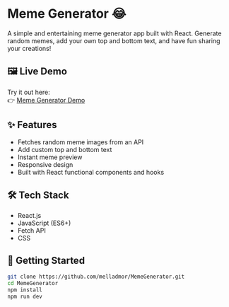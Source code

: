 # Meme Generator 😂

A simple and entertaining meme generator app built with React. Generate random memes, add your own top and bottom text, and have fun sharing your creations!

## 🖼️ Live Demo

Try it out here:  
👉 [Meme Generator Demo](https://melladmor.github.io/MemeGenerator/)

## ✨ Features

- Fetches random meme images from an API
- Add custom top and bottom text
- Instant meme preview
- Responsive design
- Built with React functional components and hooks

## 🛠️ Tech Stack

- React.js
- JavaScript (ES6+)
- Fetch API
- CSS

## 🚀 Getting Started

```bash
git clone https://github.com/melladmor/MemeGenerator.git
cd MemeGenerator
npm install
npm run dev   
